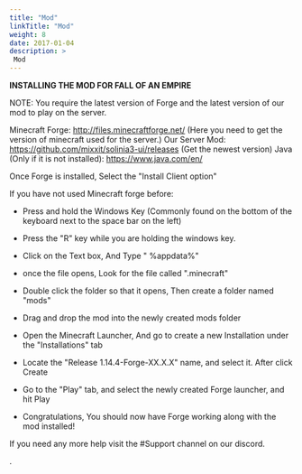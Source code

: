 ```yaml
---
title: "Mod"
linkTitle: "Mod"
weight: 8
date: 2017-01-04
description: >
 Mod
---
```


**INSTALLING THE MOD FOR FALL OF AN EMPIRE**

NOTE: You require the latest version of Forge and the latest version of our mod to play on the server.

Minecraft Forge:
http://files.minecraftforge.net/ (Here you need to get the version of minecraft used for the server.)
Our Server Mod:
https://github.com/mixxit/solinia3-ui/releases (Get the newest version)
Java (Only if it is not installed):
https://www.java.com/en/

Once Forge is installed, Select the "Install Client option"

If you have not used Minecraft forge before:

* Press and hold the Windows Key (Commonly found on the bottom of the keyboard next to the space bar on the left)

* Press the "R" key while you are holding the windows key.

* Click on the Text box, And Type " %appdata%"

* once the file opens, Look for the file called ".minecraft"

* Double click the folder so that it opens, Then create a folder named "mods"

* Drag and drop the mod into the newly created mods folder

* Open the Minecraft Launcher, And go to create a new Installation under the "Installations" tab

* Locate the "Release 1.14.4-Forge-XX.X.X" name, and select it. After click Create
* Go to the "Play" tab, and select the newly created Forge launcher, and hit Play
* Congratulations, You should now have Forge working along with the mod installed!

If you need any more help visit the #Support channel on our discord.


.
